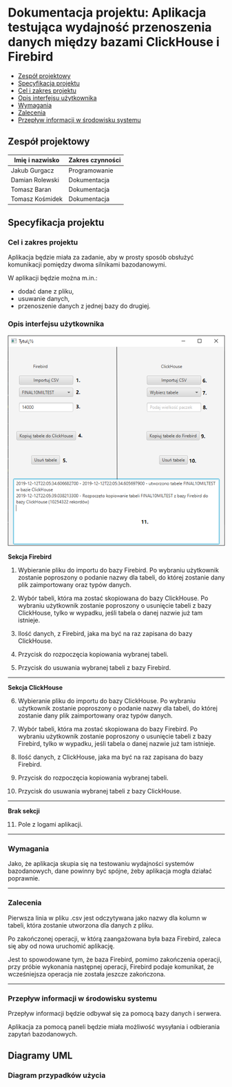 

# Dokumentacja projektu: Aplikacja testująca wydajność przenoszenia danych między bazami ClickHouse i Firebird 

- [Zespół projektowy](#zespół-projektowy)
- [Specyfikacja projektu](#specyfikacja-projektu)
- [Cel i zakres projektu](#cel-i-zakres-projektu)
- [Opis interfejsu użytkownika](#opis-interfejsu-użytkownika)
- [Wymagania](#wymagania)
- [Zalecenia](#zalecenia)
- [Przepływ informacji w środowisku systemu](#przepływ-informacji-w-środowisku-systemu)


##	Zespół projektowy

| Imię i nazwisko | Zakres czynności |
| -------------   | ------------- | 
| Jakub Gurgacz   | Programowanie | 
| Damian Rolewski | Dokumentacja | 
| Tomasz Baran    | Dokumentacja |
| Tomasz Kośmidek | Dokumentacja |

## Specyfikacja projektu

### Cel i zakres projektu

Aplikacja będzie miała za zadanie, aby w prosty sposób obsłużyć komunikacji pomiędzy dwoma silnikami bazodanowymi. 

W aplikacji będzie można m.in.:
* dodać dane z pliku,
* usuwanie danych,
* przenoszenie danych z jednej bazy do drugiej.

### Opis interfejsu użytkownika
![Wyjscie](/img/interfejs.png)

 <b>Sekcja Firebird</b>
1.	Wybieranie pliku do importu do bazy Firebird. Po wybraniu użytkownik zostanie poproszony o podanie nazwy dla tabeli, do której zostanie dany plik zaimportowany oraz typów danych.

2.	Wybór tabeli, która ma zostać skopiowana do bazy ClickHouse. Po wybraniu użytkownik zostanie poproszony o usunięcie tabeli z bazy ClickHouse, tylko w wypadku, jeśli tabela o danej nazwie już tam istnieje.

3.	Ilość danych, z Firebird, jaka ma być na raz zapisana do bazy ClickHouse.

4.	Przycisk do rozpoczęcia kopiowania wybranej tabeli.

5.	Przycisk do usuwania wybranej tabeli z bazy Firebird.

___

<b> Sekcja ClickHouse </b>

6.	Wybieranie pliku do importu do bazy ClickHouse. Po wybraniu użytkownik zostanie poproszony o podanie nazwy dla tabeli, do której zostanie dany plik zaimportowany oraz typów danych.

7.	Wybór tabeli, która ma zostać skopiowana do bazy Firebird. Po wybraniu użytkownik zostanie poproszony o usunięcie tabeli z bazy Firebird, tylko w wypadku, jeśli tabela o danej nazwie już tam istnieje.

8.	Ilość danych, z ClickHouse, jaka ma być na raz zapisana do bazy Firebird.

9.	Przycisk do rozpoczęcia kopiowania wybranej tabeli.

10.	Przycisk do usuwania wybranej tabeli z bazy ClickHouse.

___

<b> Brak sekcji </b>

11.	 Pole z logami aplikacji.

___
### Wymagania 

Jako, że aplikacja skupia się na testowaniu wydajności systemów bazodanowych, dane powinny być spójne, żeby aplikacja mogła działać poprawnie.

___

### 	Zalecenia

Pierwsza linia w pliku .csv jest odczytywana jako nazwy dla kolumn w tabeli, która zostanie utworzona dla danych z pliku.

Po zakończonej operacji, w którą zaangażowana była baza Firebird, zaleca się aby od nowa uruchomić aplikację. 

Jest to spowodowane tym, że baza Firebird, pomimo zakończenia operacji, przy próbie wykonania następnej operacji, Firebird podaje komunikat, że wcześniejsza operacja nie została jeszcze zakończona. 

___

### Przepływ informacji w środowisku systemu

Przepływ informacji będzie odbywał się za pomocą bazy danych i serwera. 

Aplikacja za pomocą paneli będzie miała możliwość wysyłania i odbierania zapytań bazodanowych.

## Diagramy UML

### Diagram przypadków użycia 

